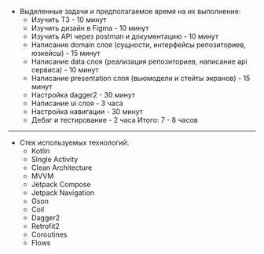 - Выделенные задачи и предполагаемое время на их выполнение:
    - Изучить ТЗ - 10 минут
    - Изучить дизайн в Figma - 10 минут
    - Изучить API через postman и документацию - 10 минут
    - Написание domain слоя (сущности, интерфейсы репозиториев, юзкейсы) - 15 минут
    - Написание data слоя (реализация репозиториев, написание api сервиса) - 10 минут
    - Написание presentation слоя (вьюмодели и стейты экранов) - 15 минут 
    - Настройка dagger2 - 30 минут
    - Написание ui слоя - 3 часа
    - Настройка навигации - 30 минут
    - Дебаг и тестирование - 2 часа
Итого: 7 - 8 часов
********* 

- Стек используемых технологий:
    - Kotlin
    - Single Activity
    - Clean Architecture
    - MVVM
    - Jetpack Compose
    - Jetpack Navigation
    - Gson
    - Coil
    - Dagger2
    - Retrofit2
    - Coroutines
    - Flows
